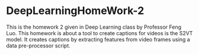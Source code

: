 # DeepLearningHomeWork-2
This is the homework 2 given in Deep Learning class by Professor Feng Luo. This homework is about a tool to create captions for videos is the S2VT model. It creates captions by extracting features from video frames using a data pre-processor script.
